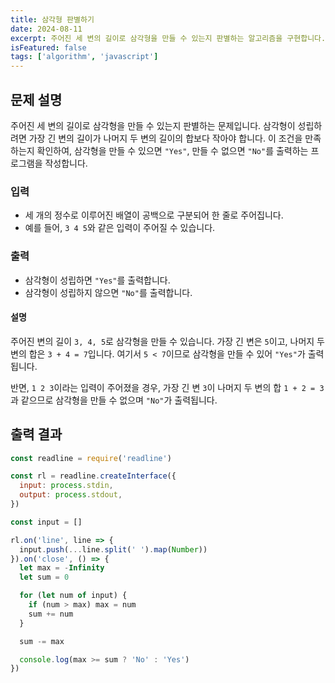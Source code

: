```yaml
---
title: 삼각형 판별하기
date: 2024-08-11
excerpt: 주어진 세 변의 길이로 삼각형을 만들 수 있는지 판별하는 알고리즘을 구현합니다.
isFeatured: false
tags: ['algorithm', 'javascript']
---
```


## 문제 설명

주어진 세 변의 길이로 삼각형을 만들 수 있는지 판별하는 문제입니다. 삼각형이 성립하려면 가장 긴 변의 길이가 나머지 두 변의 길이의 합보다 작아야 합니다. 이 조건을 만족하는지 확인하여, 삼각형을 만들 수 있으면 `"Yes"`, 만들 수 없으면 `"No"`를 출력하는 프로그램을 작성합니다.

### 입력

- 세 개의 정수로 이루어진 배열이 공백으로 구분되어 한 줄로 주어집니다.
- 예를 들어, `3 4 5`와 같은 입력이 주어질 수 있습니다.

### 출력

- 삼각형이 성립하면 `"Yes"`를 출력합니다.
- 삼각형이 성립하지 않으면 `"No"`를 출력합니다.

#### 설명

주어진 변의 길이 `3, 4, 5`로 삼각형을 만들 수 있습니다. 가장 긴 변은 `5`이고, 나머지 두 변의 합은 `3 + 4 = 7`입니다. 여기서 `5 < 7`이므로 삼각형을 만들 수 있어 `"Yes"`가 출력됩니다.

반면, `1 2 3`이라는 입력이 주어졌을 경우, 가장 긴 변 `3`이 나머지 두 변의 합 `1 + 2 = 3`과 같으므로 삼각형을 만들 수 없으며 `"No"`가 출력됩니다.

## 출력 결과

```js
const readline = require('readline')

const rl = readline.createInterface({
  input: process.stdin,
  output: process.stdout,
})

const input = []

rl.on('line', line => {
  input.push(...line.split(' ').map(Number))
}).on('close', () => {
  let max = -Infinity
  let sum = 0

  for (let num of input) {
    if (num > max) max = num
    sum += num
  }

  sum -= max

  console.log(max >= sum ? 'No' : 'Yes')
})
```
